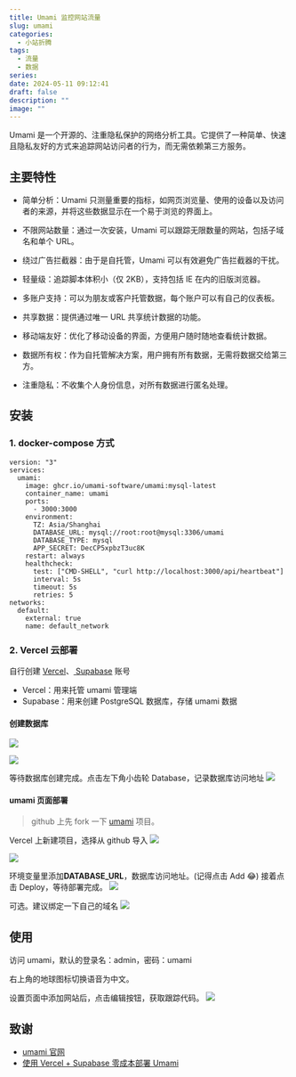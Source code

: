 ```yaml
---
title: Umami 监控网站流量
slug: umami
categories:
  - 小站折腾
tags:
  - 流量
  - 数据
series: 
date: 2024-05-11 09:12:41
draft: false
description: ""
image: ""
---
```


Umami 是一个开源的、注重隐私保护的网络分析工具。它提供了一种简单、快速且隐私友好的方式来追踪网站访问者的行为，而无需依赖第三方服务。

<!--more-->

## 主要特性

- 简单分析：Umami 只测量重要的指标，如网页浏览量、使用的设备以及访问者的来源，并将这些数据显示在一个易于浏览的界面上。

- 不限网站数量：通过一次安装，Umami 可以跟踪无限数量的网站，包括子域名和单个 URL。

- 绕过广告拦截器：由于是自托管，Umami 可以有效避免广告拦截器的干扰。

- 轻量级：追踪脚本体积小（仅 2KB），支持包括 IE 在内的旧版浏览器。

- 多账户支持：可以为朋友或客户托管数据，每个账户可以有自己的仪表板。

- 共享数据：提供通过唯一 URL 共享统计数据的功能。

- 移动端友好：优化了移动设备的界面，方便用户随时随地查看统计数据。

- 数据所有权：作为自托管解决方案，用户拥有所有数据，无需将数据交给第三方。

- 注重隐私：不收集个人身份信息，对所有数据进行匿名处理。

## 安装

### 1. docker-compose 方式

```
version: "3"
services:
  umami:
    image: ghcr.io/umami-software/umami:mysql-latest
    container_name: umami
    ports:
      - 3000:3000
    environment:
      TZ: Asia/Shanghai
      DATABASE_URL: mysql://root:root@mysql:3306/umami
      DATABASE_TYPE: mysql
      APP_SECRET: DecCP5xpbzT3uc8K
    restart: always
    healthcheck:
      test: ["CMD-SHELL", "curl http://localhost:3000/api/heartbeat"]
      interval: 5s
      timeout: 5s
      retries: 5
networks:
  default:
    external: true
    name: default_network

```

### 2. Vercel 云部署
自行创建 [Vercel](https://vercel.com/)、[ Supabase](https://supabase.com/) 账号
-  Vercel：用来托管 umami 管理端
- Supabase：用来创建 PostgreSQL 数据库，存储 umami 数据

#### 创建数据库

![](https://r.xulinfeng.xyz/linden/2024/05/0be73db1e97f2621e9d646dfd4576be3.png)

![](https://r.xulinfeng.xyz/linden/2024/05/7676b47c95a4768dac8f4d633f6c3b3f.png)

等待数据库创建完成。点击左下角小齿轮 Database，记录数据库访问地址
![](https://r.xulinfeng.xyz/linden/2024/05/4ab2d4440ea5ce815567db5e72806739.png)


#### umami 页面部署
> github 上先 fork 一下 [umami](https://github.com/umami-software/umami) 项目。

Vercel 上新建项目，选择从 github 导入
![](https://r.xulinfeng.xyz/linden/2024/05/bb934c45e4d40db40db6babcc02f1ed5.png)

![](https://r.xulinfeng.xyz/linden/2024/05/fd0f1efde293f790c758f7b2c9e277e9.png)

环境变量里添加**DATABASE_URL**，数据库访问地址。(记得点击 Add 😂)
接着点击 Deploy，等待部署完成。
![](https://r.xulinfeng.xyz/linden/2024/05/5c1e7c2e19e711898a40240172a76cc0.png)


可选。建议绑定一下自己的域名
![](https://r.xulinfeng.xyz/linden/2024/05/b51a99df9cdb1c119178e405e067db28.png)


## 使用
访问 umami，默认的登录名：admin，密码：umami

右上角的地球图标切换语音为中文。

设置页面中添加网站后，点击编辑按钮，获取跟踪代码。
![](https://r.xulinfeng.xyz/linden/2024/05/1bfd8a6b076340bdfc7c5ebb1bd9f949.png)


## 致谢

- [umami 官网](https://umami.is/)
- [使用 Vercel + Supabase 零成本部署 Umami](https://yinji.org/5018.html)
